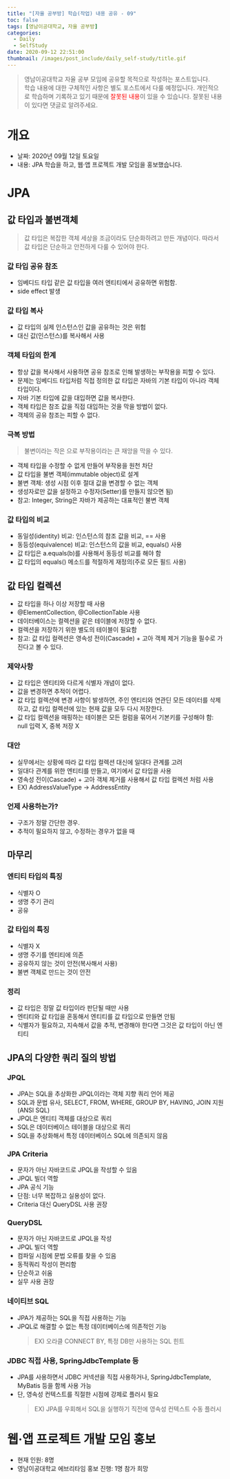 ```yaml
---
title: "[자율 공부방] 학습(작업) 내용 공유 - 09"
toc: false
tags: [영남이공대학교, 자율 공부방]
categories:
  - Daily
  - SelfStudy
date: 2020-09-12 22:51:00
thumbnail: /images/post_include/daily_self-study/title.gif
---
```

> 영남이공대학교 자율 공부 모임에 공유할 목적으로 작성하는 포스트입니다.  
> 학습 내용에 대한 구체적인 사항은 별도 포스트에서 다룰 예정입니다.
> 개인적으로 학습하며 기록하고 있기 때문에 <font color='red'>잘못된 내용</font>이 있을 수 있습니다. 잘못된 내용이 있다면 댓글로 알려주세요.  

# 개요
* 날짜: 2020년 09월 12일 토요일
* 내용: JPA 학습을 하고, 웹·앱 프로젝트 개발 모임을 홍보했습니다.

# JPA
## 값 타입과 불변객체
> 값 타입은 복잡한 객체 세상을 조금이라도 단순화하려고 만든 개념이다. 따라서 값 타입은 단순하고 안전하게 다룰 수 있어야 한다.

### 값 타입 공유 참조
* 임베디드 타입 같은 값 타입을 여러 엔티티에서 공유하면 위험함.
* side effect 발생

### 값 타입 복사
* 값 타입의 실제 인스턴스인 값을 공유하는 것은 위험
* 대신 값(인스턴스)를 복사해서 사용

### 객체 타입의 한계
* 항상 값을 복사해서 사용하면 공유 참조로 인해 발생하는 부작용을 피할 수 있다.
* 문제는 임베디드 타입처럼 직접 정의한 값 타입은 자바의 기본 타입이 아니라 객체 타입이다.
* 자바 기본 타입에 값을 대입하면 값을 복사한다.
* 객체 타입은 참조 값을 직접 대입하는 것을 막을 방법이 없다.
* 객체의 공유 참조는 피할 수 없다.

### 극복 방법
> 불변이라는 작은 으로 부작용이라는 큰 재앙을 막을 수 있다.
* 객체 타입을 수정할 수 없게 만들어 부작용을 원천 차단
* 값 타입을 불변 객체(immutable object)로 설계
* 불변 객체: 생성 시점 이후 절대 값을 변경할 수 없는 객체
* 생성자로만 값을 설정하고 수정자(Setter)를 만들지 않으면 됨)
* 참고: Integer, String은 자바가 제공하는 대표적인 불변 객체

### 값 타입의 비교
* 동일성(identity) 비교: 인스턴스의 참조 값을 비교, == 사용
* 동등성(equivalence) 비교: 인스턴스의 값을 비교, equals() 사용
* 값 타입은 a.equals(b)를 사용해서 동등성 비교를 해야 함
* 값 타입의 equals() 메소드를 적절하게 재정의(주로 모든 필드 사용)

## 값 타입 컬렉션
* 값 타입을 하나 이상 저장할 때 사용
* @ElementCollection, @CollectionTable 사용
* 데이터베이스는 컬렉션을 같은 테이블에 저장할 수 없다.
* 컬렉션을 저장하기 위한 별도의 테이블이 필요함
* 참고: 값 타입 컬렉션은 영속성 전이(Cascade) + 고아 객체 제거 기능을 필수로 가진다고 볼 수 있다.

### 제약사항
* 값 타입은 엔티티와 다르게 식별자 개념이 없다.
* 값을 변경하면 추적이 어렵다.
* 값 타입 컬렉션에 변경 사항이 발생하면, 주인 엔티티와 연관딘 모든 데이터를 삭제하고, 값 타입 컬렉션에 있는 현재 값을 모두 다시 저장한다.
* 값 타입 컬렉션을 매핑하는 테이블은 모든 컬럼을 묶어서 기본키를 구성해야 함: null 입력 X, 중복 저장 X

### 대안
* 실무에서는 상황에 따라 값 타입 컬렉션 대신에 일대다 관계를 고려
* 일대다 관계를 위한 엔티티를 만들고, 여기에서 값 타입을 사용
* 영속성 전이(Cascade) + 고아 객체 제거를 사용해서 값 타입 컬렉션 처럼 사용
* EX) AddressValueType -> AddressEntity

### 언제 사용하는가?
* 구조가 정말 간단한 경우.
* 추적이 필요하지 않고, 수정하는 경우가 없을 때

## 마무리
### 엔티티 타입의 특징
* 식별자 O
* 생명 주기 관리
* 공유

### 값 타입의 특징
* 식별자 X
* 생명 주기를 엔티티에 의존
* 공유하지 않는 것이 안전(복사해서 사용)
* 불변 객체로 만드는 것이 안전

### 정리
* 값 타입은 정말 값 타입이라 판단될 때만 사용
* 엔티티와 값 타입을 혼동해서 엔티티를 값 타입으로 만들면 안됨
* 식별자가 필요하고, 지속해서 값을 추적, 변경해야 한다면 그것은 값 타입이 아닌 엔티티

## JPA의 다양한 쿼리 질의 방법
### JPQL
* JPA는 SQL을 추상화한 JPQL이라는 객체 지향 쿼리 언어 제공
* SQL과 문법 유사, SELECT, FROM, WHERE, GROUP BY, HAVING, JOIN 지원(ANSI SQL)
* JPQL은 엔티티 객체를 대상으로 쿼리
* SQL은 데이터베이스 테이블을 대상으로 쿼리
* SQL을 추상화해서 특정 데이터베이스 SQL에 의존되지 않음

### JPA Criteria
* 문자가 아닌 자바코드로 JPQL을 작성할 수 있음
* JPQL 빌더 역할
* JPA 공식 기능
* 단점: 너무 복잡하고 실용성이 없다.
* Criteria 대신 QueryDSL 사용 권장

### QueryDSL
* 문자가 아닌 자바코드로 JPQL을 작성
* JPQL 빌더 역할
* 컴파일 시점에 문법 오류를 찾을 수 있음
* 동적쿼리 작성이 편리함
* 단순하고 쉬움
* 실무 사용 권장

### 네이티브 SQL
* JPA가 제공하는 SQL을 직접 사용하는 기능
* JPQL로 해결할 수 없는 특정 데이터베이스에 의존적인 기능
    > EX) 오라클 CONNECT BY, 특정 DB만 사용하는 SQL 힌트 

### JDBC 직접 사용, SpringJdbcTemplate 등
* JPA를 사용하면서 JDBC 커넥션을 직접 사용하거나, SpringJdbcTemplate, MyBatis 등을 함께 사용 가능
* 단, 영속성 컨텍스트를 직절한 시점에 강제로 플러시 필요
    > EX) JPA를 우회해서 SQL을 실행하기 직전에 영속성 컨텍스트 수동 플러시

# 웹·앱 프로젝트 개발 모임 홍보
* 현재 인원: 8명
* 영남이공대학교 에브리타임 홍보 진행: 1명 참가 희망